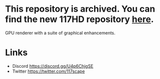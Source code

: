 # This repository is archived. You can find the new 117HD repository [here](https://github.com/117HD/RLHD). 

GPU renderer with a suite of graphical enhancements.

# Links
- Discord https://discord.gg/U4p6ChjgSE
- Twitter https://twitter.com/117scape
